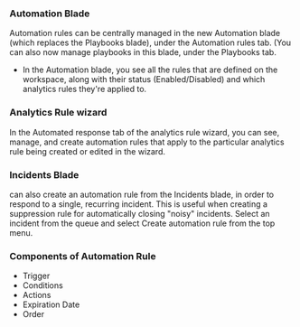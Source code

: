 ### Automation Blade
Automation rules can be centrally managed in the new Automation blade (which replaces the Playbooks blade), under the Automation rules tab. (You can also now manage playbooks in this blade, under the Playbooks tab.
* In the Automation blade, you see all the rules that are defined on the workspace, along with their status (Enabled/Disabled) and which analytics rules they're applied to.

### Analytics Rule wizard
In the Automated response tab of the analytics rule wizard, you can see, manage, and create automation rules that apply to the particular analytics rule being created or edited in the wizard.
### Incidents Blade
can also create an automation rule from the Incidents blade, in order to respond to a single, recurring incident. This is useful when creating a suppression rule for automatically closing "noisy" incidents. Select an incident from the queue and select Create automation rule from the top menu.

### Components of Automation Rule
* Trigger
* Conditions
* Actions
* Expiration Date
* Order

